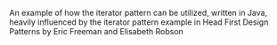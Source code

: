An example of how the iterator pattern can be utilized, written in Java, heavily influenced by the iterator pattern example in Head First Design Patterns by Eric Freeman and Elisabeth Robson